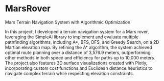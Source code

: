 # MarsRover
Mars Terrain Navigation System with Algorithmic Optimization 

In this project, I developed a terrain navigation system for a Mars rover, leveraging the SimpleAI library to implement and evaluate multiple pathfinding algorithms, including A*, BFS, DFS, and Greedy Search, on a 2D Martian elevation map. By refining the A* algorithm, the system achieved optimal route planning over a distance of 3,576.9 meters, outperforming other methods in both speed and efficiency for paths up to 10,000 meters. The project also features 3D surface visualizations created with Plotly, incorporating custom cost functions and Euclidean distance heuristics to navigate complex terrain while respecting elevation constraints.

